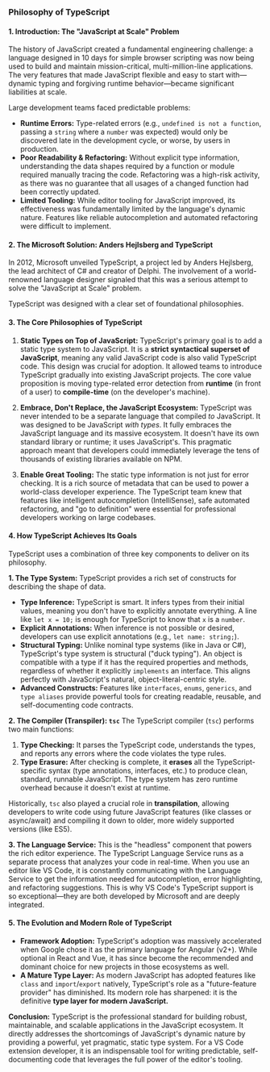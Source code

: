 ### **Philosophy of TypeScript**

#### **1. Introduction: The "JavaScript at Scale" Problem**

The history of JavaScript created a fundamental engineering challenge: a language designed in 10 days for simple browser scripting was now being used to build and maintain mission-critical, multi-million-line applications. The very features that made JavaScript flexible and easy to start with—dynamic typing and forgiving runtime behavior—became significant liabilities at scale.

Large development teams faced predictable problems:
*   **Runtime Errors:** Type-related errors (e.g., `undefined is not a function`, passing a `string` where a `number` was expected) would only be discovered late in the development cycle, or worse, by users in production.
*   **Poor Readability & Refactoring:** Without explicit type information, understanding the data shapes required by a function or module required manually tracing the code. Refactoring was a high-risk activity, as there was no guarantee that all usages of a changed function had been correctly updated.
*   **Limited Tooling:** While editor tooling for JavaScript improved, its effectiveness was fundamentally limited by the language's dynamic nature. Features like reliable autocompletion and automated refactoring were difficult to implement.

#### **2. The Microsoft Solution: Anders Hejlsberg and TypeScript**

In 2012, Microsoft unveiled TypeScript, a project led by Anders Hejlsberg, the lead architect of C# and creator of Delphi. The involvement of a world-renowned language designer signaled that this was a serious attempt to solve the "JavaScript at Scale" problem.

TypeScript was designed with a clear set of foundational philosophies.

#### **3. The Core Philosophies of TypeScript**

1.  **Static Types on Top of JavaScript:** TypeScript's primary goal is to add a static type system to JavaScript. It is a **strict syntactical superset of JavaScript**, meaning any valid JavaScript code is also valid TypeScript code. This design was crucial for adoption. It allowed teams to introduce TypeScript gradually into existing JavaScript projects. The core value proposition is moving type-related error detection from **runtime** (in front of a user) to **compile-time** (on the developer's machine).

2.  **Embrace, Don't Replace, the JavaScript Ecosystem:** TypeScript was never intended to be a separate language that compiled *to* JavaScript. It was designed to be JavaScript *with types*. It fully embraces the JavaScript language and its massive ecosystem. It doesn't have its own standard library or runtime; it uses JavaScript's. This pragmatic approach meant that developers could immediately leverage the tens of thousands of existing libraries available on NPM.

3.  **Enable Great Tooling:** The static type information is not just for error checking. It is a rich source of metadata that can be used to power a world-class developer experience. The TypeScript team knew that features like intelligent autocompletion (IntelliSense), safe automated refactoring, and "go to definition" were essential for professional developers working on large codebases.

#### **4. How TypeScript Achieves Its Goals**

TypeScript uses a combination of three key components to deliver on its philosophy.

**1. The Type System:**
TypeScript provides a rich set of constructs for describing the shape of data.
*   **Type Inference:** TypeScript is smart. It infers types from their initial values, meaning you don't have to explicitly annotate everything. A line like `let x = 10;` is enough for TypeScript to know that `x` is a `number`.
*   **Explicit Annotations:** When inference is not possible or desired, developers can use explicit annotations (e.g., `let name: string;`).
*   **Structural Typing:** Unlike nominal type systems (like in Java or C#), TypeScript's type system is structural ("duck typing"). An object is compatible with a type if it has the required properties and methods, regardless of whether it explicitly `implements` an interface. This aligns perfectly with JavaScript's natural, object-literal-centric style.
*   **Advanced Constructs:** Features like `interfaces`, `enums`, `generics`, and `type aliases` provide powerful tools for creating readable, reusable, and self-documenting code contracts.

**2. The Compiler (Transpiler): `tsc`**
The TypeScript compiler (`tsc`) performs two main functions:
1.  **Type Checking:** It parses the TypeScript code, understands the types, and reports any errors where the code violates the type rules.
2.  **Type Erasure:** After checking is complete, it **erases** all the TypeScript-specific syntax (type annotations, interfaces, etc.) to produce clean, standard, runnable JavaScript. The type system has zero runtime overhead because it doesn't exist at runtime.

Historically, `tsc` also played a crucial role in **transpilation**, allowing developers to write code using future JavaScript features (like classes or async/await) and compiling it down to older, more widely supported versions (like ES5).

**3. The Language Service:**
This is the "headless" component that powers the rich editor experience. The TypeScript Language Service runs as a separate process that analyzes your code in real-time. When you use an editor like VS Code, it is constantly communicating with the Language Service to get the information needed for autocompletion, error highlighting, and refactoring suggestions. This is why VS Code's TypeScript support is so exceptional—they are both developed by Microsoft and are deeply integrated.

#### **5. The Evolution and Modern Role of TypeScript**

*   **Framework Adoption:** TypeScript's adoption was massively accelerated when Google chose it as the primary language for Angular (v2+). While optional in React and Vue, it has since become the recommended and dominant choice for new projects in those ecosystems as well.
*   **A Mature Type Layer:** As modern JavaScript has adopted features like `class` and `import`/`export` natively, TypeScript's role as a "future-feature provider" has diminished. Its modern role has sharpened: it is the definitive **type layer for modern JavaScript.**

**Conclusion:**
TypeScript is the professional standard for building robust, maintainable, and scalable applications in the JavaScript ecosystem. It directly addresses the shortcomings of JavaScript's dynamic nature by providing a powerful, yet pragmatic, static type system. For a VS Code extension developer, it is an indispensable tool for writing predictable, self-documenting code that leverages the full power of the editor's tooling.